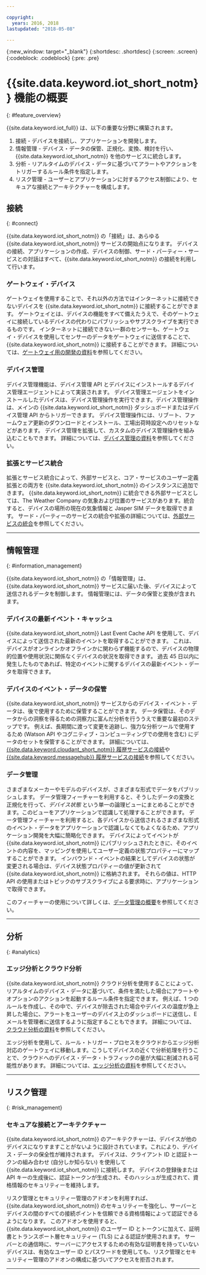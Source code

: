 ```yaml
---

copyright:
  years: 2016, 2018
lastupdated: "2018-05-08"

---
```


{:new_window: target="\_blank"}
{:shortdesc: .shortdesc}
{:screen: .screen}
{:codeblock: .codeblock}
{:pre: .pre}

# {{site.data.keyword.iot_short_notm}} 機能の概要
{: #feature_overview}

{{site.data.keyword.iot_full}} は、以下の重要な分野に構築されます。

  1. 接続 - デバイスを接続し、アプリケーションを開発します。
  2. 情報管理 - デバイス・データの保管、正規化、変換、検討を行い、{{site.data.keyword.iot_short_notm}} を他のサービスに統合します。
  3. 分析 - リアルタイムのデバイス・データに基づいてアラートやアクションをトリガーするルール条件を指定します。
  4. リスク管理 - ユーザーとアプリケーションに対するアクセス制御により、セキュアな接続とアーキテクチャーを構成します。

## 接続
{: #connect}

{{site.data.keyword.iot_short_notm}} の「接続」は、あらゆる {{site.data.keyword.iot_short_notm}} サービスの開始点になります。 デバイスの接続、アプリケーションの作成、デバイスの制御、サード・パーティー・サービスとの対話はすべて、{{site.data.keyword.iot_short_notm}} の接続を利用して行います。

### ゲートウェイ・デバイス

ゲートウェイを使用することで、それ以外の方法ではインターネットに接続できないデバイスを {{site.data.keyword.iot_short_notm}} に接続することができます。 ゲートウェイとは、デバイスの機能をすべて備えたうえで、そのゲートウェイに接続しているデバイスの代わりにパブリッシュやサブスクライブを実行できるものです。 インターネットに接続できない一群のセンサーも、ゲートウェイ・デバイスを使用してセンサーのデータをゲートウェイに送信することで、{{site.data.keyword.iot_short_notm}} に接続することができます。 詳細については、[ゲートウェイ用の開発の資料](https://console.ng.bluemix.net/docs/services/IoT/gateways/gw_dev_index.html)を参照してください。

### デバイス管理

デバイス管理機能は、デバイス管理 API とデバイスにインストールするデバイス管理エージェントによって実装されます。 デバイス管理エージェントをインストールしたデバイスは、デバイス管理操作を実行できます。デバイス管理操作は、メインの {{site.data.keyword.iot_short_notm}} ダッシュボードまたはデバイス管理 API からトリガーできます。 デバイス管理操作には、リブート、ファームウェア更新のダウンロードとインストール、工場出荷時設定へのリセットなどがあります。 デバイス管理を拡張して、カスタムのデバイス管理操作を組み込むこともできます。 詳細については、[デバイス管理の資料](https://console.ng.bluemix.net/docs/services/IoT/devices/device_mgmt/index.html)を参照してください。

### 拡張とサービス統合

拡張とサービス統合によって、外部サービスと、コア・サービスのユーザー定義拡張との両方を {{site.data.keyword.iot_short_notm}} のインスタンスに追加できます。 {{site.data.keyword.iot_short_notm}} に統合できる外部サービスとしては、The Weather Company の気象および位置のサービスがあります。統合すると、デバイスの場所の現在の気象情報と Jasper SIM データを取得できます。 サード・パーティーのサービスの統合や拡張の詳細については、[外部サービスの統合](https://console.ng.bluemix.net/docs/services/IoT/reference/extensions/index.html)を参照してください。

---

## 情報管理
{: #information_management}

{{site.data.keyword.iot_short_notm}} の「情報管理」は、{{site.data.keyword.iot_short_notm}} サービスに届いた後、デバイスによって送信されるデータを制御します。 情報管理には、データの保管と変換が含まれます。

### デバイスの最新イベント・キャッシュ

{{site.data.keyword.iot_short_notm}} Last Event Cache API を使用して、デバイスによって送信された最新のイベントを取得することができます。 これは、デバイスがオンラインかオフラインかに関わらず機能するので、デバイスの物理的位置や使用状況に関係なくデバイスの状況を取得できます。 過去 45 日以内に発生したものであれば、特定のイベントに関するデバイスの最新イベント・データを取得できます。

### デバイスのイベント・データの保管

{{site.data.keyword.iot_short_notm}} サービスからのデバイス・イベント・データは、後で使用するために保管することができます。 データ保管は、そのデータからの洞察を得るための洞察力に富んだ分析を行ううえで重要な最初のステップです。  例えば、長期間に渡って変更を追跡し、強力な分析ツールで使用するため (Watson API やコグニティブ・コンピューティングでの使用を含む) にデータのセットを保管することができます。 詳細については、[{{site.data.keyword.cloudant_short_notm}} 履歴サービスの接続](https://console.ng.bluemix.net/docs/services/IoT/cloudant_connector.html)や [{{site.data.keyword.messagehub}} 履歴サービスの接続](https://console.ng.bluemix.net/docs/services/IoT/message_hub.html)を参照してください。

### データ管理

さまざまなメーカーやモデルのデバイスが、さまざまな形式でデータをパブリッシュします。 データ管理フィーチャーを利用すると、そうしたデータの変換と正規化を行って、*デバイス状態* という単一の論理ビューにまとめることができます。このビューをアプリケーションで認識して処理することができます。 データ管理フィーチャーを利用すると、各デバイスから送信されるさまざまな形式のイベント・データをアプリケーションで認識しなくてもよくなるため、アプリケーション開発を大幅に簡略化できます。 デバイスによってイベントが {{site.data.keyword.iot_short_notm}} にパブリッシュされたときに、そのイベントの内容を、マッピングを使用してユーザー定義の状態プロパティーにマップすることができます。 インバウンド・イベントの結果としてデバイスの状態が変更される場合は、デバイス状態プロパティーの値が更新されて {{site.data.keyword.iot_short_notm}} に格納されます。 それらの値は、HTTP API の使用またはトピックのサブスクライブによる要求時に、アプリケーションで取得できます。

このフィーチャーの使用について詳しくは、[データ管理の概要](GA_information_management/ga_im_device_twin.html)を参照してください。

---

## 分析
{: #analytics}

### エッジ分析とクラウド分析

{{site.data.keyword.iot_short_notm}} クラウド分析を使用することによって、リアルタイムのデバイス・データに基づいて、条件を満たした場合にアラートやオプションのアクションを起動するルール条件を指定できます。 例えば、1 つのルールを作成し、その中で、デバイスが除去された場合やデバイスの温度が急上昇した場合に、アラートをユーザーのデバイス上のダッシュボードに送信し、E メールを管理者に送信するように指定することもできます。 詳細については、[クラウド分析の資料](https://console.ng.bluemix.net/docs/services/IoT/cloud_analytics.html)を参照してください。

エッジ分析を使用して、ルール・トリガー・プロセスをクラウドからエッジ分析対応のゲートウェイに移動します。こうしてデバイスの近くで分析処理を行うことで、クラウドへのデバイス・データ・トラフィックの量が大幅に削減される可能性があります。 詳細については、[エッジ分析の資料](https://console.ng.bluemix.net/docs/services/IoT/edge_analytics.html)を参照してください。

---

## リスク管理
{: #risk_management}

### セキュアな接続とアーキテクチャー

{{site.data.keyword.iot_short_notm}} のアーキテクチャーは、デバイスが他のデバイスになりすますことがないように設計されています。これにより、デバイス・データの保全性が維持されます。 デバイスは、クライアント ID と認証トークンの組み合わせ (自分しか知らない) を使用して {{site.data.keyword.iot_short_notm}} に接続します。 デバイスの登録後または API キーの生成後に、認証トークンが生成され、そのハッシュが生成されて、資格情報のセキュリティーを維持します。

リスク管理とセキュリティー管理のアドオンを利用すれば、{{site.data.keyword.iot_short_notm}} のセキュリティーを強化し、サーバーとデバイスの間のすべての接続ポイントを信頼できる資格情報によって認証できるようになります。 このアドオンを使用すると、{{site.data.keyword.iot_short_notm}} のユーザー ID とトークンに加えて、証明書とトランスポート層セキュリティー (TLS) による認証が使用されます。 サーバーとの通信時に、サーバーにアクセスするための有効な証明書を持っていないデバイスは、有効なユーザー ID とパスワードを使用しても、リスク管理とセキュリティー管理のアドオンの構成に基づいてアクセスを拒否されます。

---

